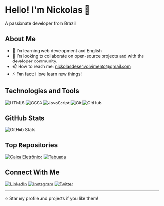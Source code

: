 # Hello! I'm Nickolas 👋

A passionate developer from Brazil

## About Me

- 🌱 I’m learning web development and English.
- 👯 I’m looking to collaborate on open-source projects and with the developer community.
- 📫 How to reach me: [nickolasdesenvolvimento@gmail.com](mailto:nickolasdesenvolvimento@gmail.com)
- ⚡ Fun fact: i love learn new things!

## Technologies and Tools

![HTML5](https://img.shields.io/badge/-HTML5-E34F26?style=flat-square&logo=html5&logoColor=white)
![CSS3](https://img.shields.io/badge/-CSS3-1572B6?style=flat-square&logo=css3&logoColor=white)
![JavaScript](https://img.shields.io/badge/-JavaScript-F7DF1E?style=flat-square&logo=javascript&logoColor=black)
![Git](https://img.shields.io/badge/-Git-F05032?style=flat-square&logo=git&logoColor=white)
![GitHub](https://img.shields.io/badge/-GitHub-181717?style=flat-square&logo=github&logoColor=white)

## GitHub Stats

![GitHub Stats](https://github-readme-stats.vercel.app/api?username=your-username&show_icons=true&theme=radical)

## Top Repositories

[![Caixa Eletrônico](https://github-readme-stats.vercel.app/api/pin/?username=your-username&repo=repository-1&theme=radical)](https://github.com/NHFBarros/caixa-eletronico)
[![Tabuada](https://github-readme-stats.vercel.app/api/pin/?username=your-username&repo=repository-2&theme=radical)](https://github.com/NHFBarros/Tabuada)

## Connect With Me

[![LinkedIn](https://img.shields.io/badge/-LinkedIn-0077B5?style=flat-square&logo=linkedin&logoColor=white)](https://www.linkedin.com/in/nickolas-henrique-1639bb295/)
[![Instagram](https://img.shields.io/badge/-Instagram-E4405F?style=flat-square&logo=instagram&logoColor=white)](https://www.instagram.com/NHFBarros)
[![Twitter](https://img.shields.io/badge/-Twitter-1DA1F2?style=flat-square&logo=twitter&logoColor=white)](https://twitter.com/NickyZen17)

---

⭐️ Star my profile and projects if you like them!


<!--
**NHFBarros/NHFBarros** is a ✨ _special_ ✨ repository because its `README.md` (this file) appears on your GitHub profile.

Here are some ideas to get you started:

- 🔭 I’m currently working on ...
- 🌱 I’m currently learning ...
- 👯 I’m looking to collaborate on ...
- 🤔 I’m looking for help with ...
- 💬 Ask me about ...
- 📫 How to reach me: ...
- 😄 Pronouns: ...
- ⚡ Fun fact: ...
-->

